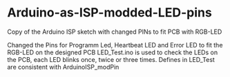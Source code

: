 # Arduino-as-ISP-modded-LED-pins
Copy of the Arduino ISP sketch with changed PINs to fit PCB with RGB-LED

Changed the Pins for Programm Led, Heartbeat LED and Error LED to fit the RGB-LED on the designed PCB
LED_Test.ino is used to check the LEDs on the PCB, each LED blinks once, twice or three times. Defines in LED_Test are consistent with ArduinoISP_modPin
